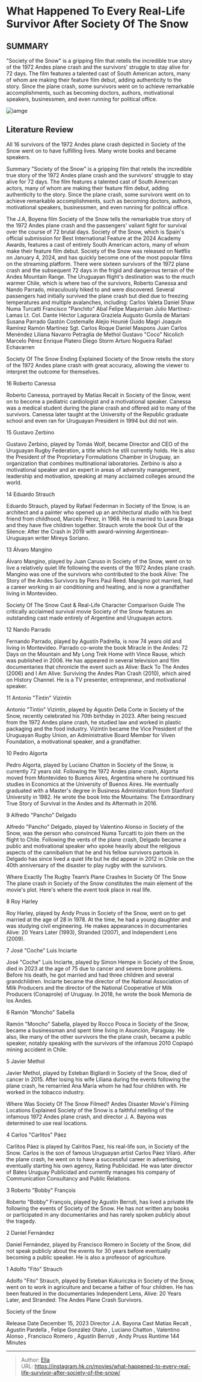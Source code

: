 # What Happened To Every Real-Life Survivor After Society Of The Snow


## SUMMARY 


 &#34;Society of the Snow&#34; is a gripping film that retells the incredible true story of the 1972 Andes plane crash and the survivors&#39; struggle to stay alive for 72 days. 
 The film features a talented cast of South American actors, many of whom are making their feature film debut, adding authenticity to the story. 
 Since the plane crash, some survivors went on to achieve remarkable accomplishments, such as becoming doctors, authors, motivational speakers, businessmen, and even running for political office. 

![iamge](https://static1.srcdn.com/wordpress/wp-content/uploads/2024/01/what-happened-real-andes-crash-survivors-after-society-of-the-snow.jpg)

## Literature Review

All 16 survivors of the 1972 Andes plane crash depicted in Society of the Snow went on to have fulfilling lives. Many wrote books and became speakers.




Summary
 &#34;Society of the Snow&#34; is a gripping film that retells the incredible true story of the 1972 Andes plane crash and the survivors&#39; struggle to stay alive for 72 days. 
 The film features a talented cast of South American actors, many of whom are making their feature film debut, adding authenticity to the story. 
 Since the plane crash, some survivors went on to achieve remarkable accomplishments, such as becoming doctors, authors, motivational speakers, businessmen, and even running for political office. 


The J.A, Boyena film Society of the Snow tells the remarkable true story of the 1972 Andes plane crash and the passengers&#39; valiant fight for survival over the course of 72 brutal days. Society of the Snow, which is Spain&#39;s official submission for Best International Feature at the 2024 Academy Awards, features a cast of entirely South American actors, many of whom make their feature film debut. Society of the Snow was released on Netflix on January 4, 2024, and has quickly become one of the most popular films on the streaming platform.
There were sixteen survivors of the 1972 plane crash and the subsequent 72 days in the frigid and dangerous terrain of the Andes Mountain Range. The Uruguayan flight&#39;s destination was to the much warmer Chile, which is where two of the survivors, Roberto Canessa and Nando Parrado, miraculously hiked to and were discovered. Several passengers had initially survived the plane crash but died due to freezing temperatures and multiple avalanches, including:
 Carlos Valeta 
 Daniel Shaw 
 Numa Turcatti 
 Francisco &#34;Panchito&#34; Abal 
 Felipe Maquirriain 
 Julio Martínez-Lamas 
 Lt. Col. Dante Héctor Lagurara 
 Graziela Augusto Gumila de Mariani 
 Susana Parrado 
 Gastón Costemalle 
 Alejio Hounié 
 Guido Magri 
 Joaquín Ramírez 
 Ramón Martínez 
 Sgt. Carlos Roque 
 Daniel Maspons 
 Juan Carlos Menéndez 
 Liliana Navarro Petraglia de Methol 
 Gustavo &#34;Coco&#34; Nicolich 
 Marcelo Pérez 
 Enrique Platero 
 Diego Storm 
 Arturo Nogueira 
 Rafael Echavarren 

            
 
 Society Of The Snow Ending Explained 
Society of the Snow retells the story of the 1972 Andes plane crash with great accuracy, allowing the viewer to interpret the outcome for themselves.












 








 16  Roberto Canessa 
        

Roberto Canessa, portrayed by Matías Recalt in Society of the Snow, went on to become a pediatric cardiologist and a motivational speaker. Canessa was a medical student during the plane crash and offered aid to many of the survivors. Canessa later taught at the University of the Republic graduate school and even ran for Uruguayan President in 1994 but did not win.





 15  Gustavo Zerbino 
        

Gustavo Zerbino, played by Tomás Wolf, became Director and CEO of the Uruguayan Rugby Federation, a title which he still currently holds. He is also the President of the Proprietary Formulations Chamber in Uruguay, an organization that combines multinational laboratories. Zerbino is also a motivational speaker and an expert in areas of adversity management, leadership and motivation, speaking at many acclaimed colleges around the world.





 14  Eduardo Strauch 
        

Eduardo Strauch, played by Rafael Federman in Society of the Snow, is an architect and a painter who opened up an architectural studio with his best friend from childhood, Marcelo Pérez, in 1968. He is married to Laura Braga and they have five children together. Strauch wrote the book Out of the Silence: After the Crash in 2019 with award-winning Argentinean-Uruguayan writer Mireya Soriano.





 13  Álvaro Mangino 
        

Álvaro Mangino, played by Juan Caruso in Society of the Snow, went on to live a relatively quiet life following the events of the 1972 Andes plane crash. Mangino was one of the survivors who contributed to the book Alive: The Story of the Andes Survivors by Piers Paul Reed. Mangino got married, had a career working in air conditioning and heating, and is now a grandfather living in Montevideo.
            
 
 Society Of The Snow Cast &amp; Real-Life Character Comparison Guide 
The critically acclaimed survival movie Society of the Snow features an outstanding cast made entirely of Argentine and Uruguayan actors.








 12  Nando Parrado 
        

Fernando Parrado, played by Agustín Padrella, is now 74 years old and living in Montevideo. Parrado co-wrote the book Miracle in the Andes: 72 Days on the Mountain and My Long Trek Home with Vince Rause, which was published in 2006. He has appeared in several television and film documentaries that chronicle the event such as Alive: Back To The Andes (2006) and I Am Alive: Surviving the Andes Plan Crash (2010), which aired on History Channel. He is a TV presenter, entrepreneur, and motivational speaker.





 11  Antonio &#34;Tintin&#34; Vizintín 
        

Antonio &#34;Tintin&#34; Vizintín, played by Agustín Della Corte in Society of the Snow, recently celebrated his 70th birthday in 2023. After being rescued from the 1972 Andes plane crash, he studied law and worked in plastic packaging and the food industry. Vizintín became the Vice President of the Uruguayan Rugby Union, an Administrative Board Member for Viven Foundation, a motivational speaker, and a grandfather.





 10  Pedro Algorta 
        

Pedro Algorta, played by Luciano Chatton in Society of the Snow, is currently 72 years old. Following the 1972 Andes plane crash, Algorta moved from Montevideo to Buenos Aires, Argentina where he continued his studies in Economics at the University of Buenos Aires. He eventually graduated with a Master&#39;s degree in Business Administration from Stanford University in 1982. He wrote the book Into the Mountains: The Extraordinary True Story of Survival in the Andes and its Aftermath in 2016.





 9  Alfredo &#34;Pancho&#34; Delgado 
        

Alfredo &#34;Pancho&#34; Delgado, played by Valentino Alonso in Society of the Snow, was the person who convinced Numa Turcatti to join them on the flight to Chile. Following the vents of the plane crash, Delgado became a public and motivational speaker who spoke heavily about the religious aspects of the cannibalism that he and his fellow survivors partook in. Delgado has since lived a quiet life but he did appear in 2012 in Chile on the 40th anniversary of the disaster to play rugby with the survivors.
            
 
 Where Exactly The Rugby Team’s Plane Crashes In Society Of The Snow 
The plane crash in Society of the Snow constitutes the main element of the movie&#39;s plot. Here&#39;s where the event took place in real life. 








 8  Roy Harley 
        

Roy Harley, played by Andy Pruss in Society of the Snow, went on to get married at the age of 28 in 1978. At the time, he had a young daughter and was studying civil engineering. He makes appearances in documentaries Alive: 20 Years Later (1993), Stranded (2007), and Independent Lens (2009).





 7  José &#34;Coche&#34; Luis Inciarte 
        

José &#34;Coche&#34; Luis Inciarte, played by Simon Hempe in Society of the Snow, died in 2023 at the age of 75 due to cancer and severe bone problems. Before his death, he got married and had three children and several grandchildren. Inciarte became the director of the National Association of Milk Producers and the director of the National Cooperative of Milk Producers (Conaprole) of Uruguay. In 2018, he wrote the book Memoria de los Andes.





 6  Ramón &#34;Moncho&#34; Sabella 
        

Ramón &#34;Moncho&#34; Sabella, played by Rocco Posca in Society of the Snow, became a businessman and spent time living in Asunción, Paraguay. He also, like many of the other survivors the the plane crash, became a public speaker, notably speaking with the survivors of the infamous 2010 Copiapó mining accident in Chile.





 5  Javier Methol 
        

Javier Methol, played by Esteban Bigliardi in Society of the Snow, died of cancer in 2015. After losing his wife Liliana during the events following the plane crash, he remarried Ana María whom he had four children with. He worked in the tobacco industry.
            
 
 Where Was Society Of The Snow Filmed? Andes Disaster Movie&#39;s Filming Locations Explained 
Society of the Snow is a faithful retelling of the infamous 1972 Andes plane crash, and director J. A. Bayona was determined to use real locations. 








 4  Carlos &#34;Carlitos&#34; Páez 
        

Carlitos Páez is played by Calritos Paez, his real-life son, in Society of the Snow. Carlos is the son of famous Uruguayan artist Carlos Páez Vilaró. After the plane crash, he went on to have a successful career in advertising, eventually starting his own agency, Rating Publicidad. He was later director of Bates Uruguay Publicidad and currently manages his company of Communication Consultancy and Public Relations.





 3  Roberto &#34;Bobby&#34; François 
        

Roberto &#34;Bobby&#34; François, played by Agustín Berruti, has lived a private life following the events of Society of the Snow. He has not written any books or participated in any documentaries and has rarely spoken publicly about the tragedy.





 2  Daniel Fernández 
        

Daniel Fernández, played by Francisco Romero in Society of the Snow, did not speak publicly about the events for 30 years before eventually becoming a public speaker. He is also a professor of agriculture.





 1  Adolfo &#34;Fito&#34; Strauch 
        

Adolfo &#34;Fito&#34; Strauch, played by Esteban Kukuriczka in Society of the Snow, went on to work in agriculture and became a father of four children. He has been featured in the documentaries Independent Lens, Alive: 20 Years Later, and Stranded: The Andes Plane Crash Survivors.
        


  Society of the Snow  

  Release Date    December 15, 2023     Director    J.A. Bayona     Cast    Matías Recalt , Agustin Pardella , Felipe González Otaño , Luciano Chatton , Valentino Alonso , Francisco Romero , Agustín Berruti , Andy Pruss     Runtime    144 Minutes    



---

> Author: [Ella](https://instagram.hk.cn/)  
> URL: https://instagram.hk.cn/movies/what-happened-to-every-real-life-survivor-after-society-of-the-snow/  

